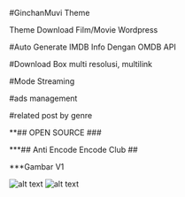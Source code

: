 #GinchanMuvi Theme

Theme Download Film/Movie Wordpress 

#Auto Generate IMDB Info Dengan OMDB API

#Download Box multi resolusi, multilink

#Mode Streaming

#ads management

#related post by genre

**## OPEN SOURCE ### 

***## Anti Encode Encode Club ##

***Gambar V1


![alt text](https://github.com/mranupak/ginchanmuvi/blob/master/gambar%20(1).jpg)
![alt text](https://github.com/mranupak/ginchanmuvi/blob/master/gambar%20(2).jpg)

